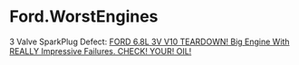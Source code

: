 # Ford.WorstEngines
3 Valve SparkPlug Defect: [FORD 6.8L 3V V10 TEARDOWN! Big Engine With REALLY Impressive Failures. CHECK! YOUR! OIL!](https://youtu.be/OzV_5m6sCGo)
